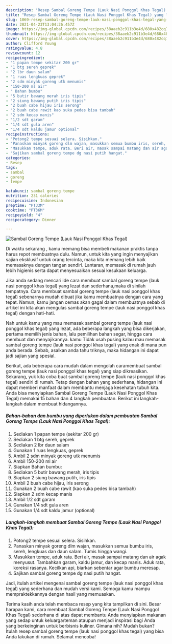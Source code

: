 ```yaml
---
description: "Resep Sambal Goreng Tempe (Lauk Nasi Ponggol Khas Tegal) yang lezat Untuk Jualan"
title: "Resep Sambal Goreng Tempe (Lauk Nasi Ponggol Khas Tegal) yang lezat Untuk Jualan"
slug: 1069-resep-sambal-goreng-tempe-lauk-nasi-ponggol-khas-tegal-yang-lezat-untuk-jualan
date: 2021-04-23T13:04:26.457Z
image: https://img-global.cpcdn.com/recipes/38aaeb2c911b3e4d/680x482cq70/sambal-goreng-tempe-lauk-nasi-ponggol-khas-tegal-foto-resep-utama.jpg
thumbnail: https://img-global.cpcdn.com/recipes/38aaeb2c911b3e4d/680x482cq70/sambal-goreng-tempe-lauk-nasi-ponggol-khas-tegal-foto-resep-utama.jpg
cover: https://img-global.cpcdn.com/recipes/38aaeb2c911b3e4d/680x482cq70/sambal-goreng-tempe-lauk-nasi-ponggol-khas-tegal-foto-resep-utama.jpg
author: Clifford Young
ratingvalue: 4.8
reviewcount: 12
recipeingredient:
- "1 papan tempe sekitar 200 gr"
- "1 btg sereh geprek"
- "2 lbr daun salam"
- "1 ruas lengkuas geprek"
- "2 sdm minyak goreng utk menumis"
- "150-200 ml air"
- " Bahan bumbu"
- "5 butir bawang merah iris tipis"
- "2 siung bawang putih iris tipis"
- "2 buah cabe hijau iris serong"
- "2 buah cabe rawit kao suka pedes bisa tambah"
- "2 sdm kecap manis"
- "1/2 sdt garam"
- "1/4 sdt gula aren"
- "1/4 sdt kaldu jamur optional"
recipeinstructions:
- "Potong2 tempe sesuai selera. Sisihkan."
- "Panaskan minyak goreng dlm wajan, masukkan semua bumbu iris, sereh, lengkuas dan daun salam. Tumis hingga wangi."
- "Masukkan tempe, aduk rata. Beri air, masak sampai matang dan air agak menyusut. Tambahkan garam, kaldu jamur, dan kecap manis. Aduk rata, koreksi rasanya. Kecilkan api, biarkan sebentar agar bumbu meresap."
- "Sajikan sambal goreng tempe dg nasi putih hangat."
categories:
- Resep
tags:
- sambal
- goreng
- tempe

katakunci: sambal goreng tempe 
nutrition: 231 calories
recipecuisine: Indonesian
preptime: "PT33M"
cooktime: "PT36M"
recipeyield: "4"
recipecategory: Dinner

---
```



![Sambal Goreng Tempe (Lauk Nasi Ponggol Khas Tegal)](https://img-global.cpcdn.com/recipes/38aaeb2c911b3e4d/680x482cq70/sambal-goreng-tempe-lauk-nasi-ponggol-khas-tegal-foto-resep-utama.jpg)

Di waktu  sekarang , kamu memang bisa membeli makanan praktis tanpa harus repot membuatnya dulu. Namun, untuk kita yang ingin menyajikan sajian eksklusif untuk orang tercinta, maka kita memang lebih baik memasaknya dengan tangan sendiri. Lantaran, memasak di rumah jauh lebih higienis serta dapat menyesuaikan sesuai kesukaan keluarga.

Jika anda sedang mencari ide cara membuat sambal goreng tempe (lauk nasi ponggol khas tegal) yang lezat dan sederhana,maka di sinilah tempatnya. Cara membuat sambal goreng tempe (lauk nasi ponggol khas tegal)  sebenarnya mudah dibuat jika kamu membuatnya dengan cara yang tepat. Namun, kamu jangan cemas akan gagal dalam membuatnya 
sebab di artikel ini kita akan mengulas sambal goreng tempe (lauk nasi ponggol khas tegal) dengan hati-hati.  



Nah untuk kamu yang mau memasak sambal goreng tempe (lauk nasi ponggol khas tegal) yang lezat, ada beberapa langkah yang bisa dikerjakan, pertama memilih jenis bahan, lalu pemilihan bahan segar, hingga cara membuat dan menyajikannya. kamu Tidak usah pusing kalau mau memasak sambal goreng tempe (lauk nasi ponggol khas tegal) yang enak di mana pun anda berada. Sebab, asalkan anda  tahu triknya, maka hidangan ini dapat jadi sajian yang spesial.

Berikut, ada beberapa cara mudah dalam mengolah caramembuat sambal goreng tempe (lauk nasi ponggol khas tegal) yang siap dikreasikan. Sekarang, yuk kita coba buat sambal goreng tempe (lauk nasi ponggol khas tegal) sendiri di rumah. Tetap dengan bahan yang sederhana, hidangan ini dapat memberi manfaat dalam membantu menjaga kesehatan tubuh kita. Anda bisa menyiapkan Sambal Goreng Tempe (Lauk Nasi Ponggol Khas Tegal) memakai 15 bahan dan 4 langkah pembuatan. Berikut ini langkah-langkah dalam membuat hidangannya.

<!--inarticleads1-->

##### Bahan-bahan dan bumbu yang diperlukan dalam pembuatan Sambal Goreng Tempe (Lauk Nasi Ponggol Khas Tegal):

1. Sediakan 1 papan tempe (sekitar 200 gr)
1. Sediakan 1 btg sereh, geprek
1. Sediakan 2 lbr daun salam
1. Gunakan 1 ruas lengkuas, geprek
1. Ambil 2 sdm minyak goreng utk menumis
1. Ambil 150-200 ml air
1. Siapkan  Bahan bumbu:
1. Sediakan 5 butir bawang merah, iris tipis
1. Siapkan 2 siung bawang putih, iris tipis
1. Ambil 2 buah cabe hijau, iris serong
1. Gunakan 2 buah cabe rawit (kao suka pedes bisa tambah)
1. Siapkan 2 sdm kecap manis
1. Ambil 1/2 sdt garam
1. Gunakan 1/4 sdt gula aren
1. Gunakan 1/4 sdt kaldu jamur (optional)




<!--inarticleads2-->

##### Langkah-langkah membuat Sambal Goreng Tempe (Lauk Nasi Ponggol Khas Tegal):

1. Potong2 tempe sesuai selera. Sisihkan.
1. Panaskan minyak goreng dlm wajan, masukkan semua bumbu iris, sereh, lengkuas dan daun salam. Tumis hingga wangi.
1. Masukkan tempe, aduk rata. Beri air, masak sampai matang dan air agak menyusut. Tambahkan garam, kaldu jamur, dan kecap manis. Aduk rata, koreksi rasanya. Kecilkan api, biarkan sebentar agar bumbu meresap.
1. Sajikan sambal goreng tempe dg nasi putih hangat.




Jadi, itulah artikel mengenai  sambal goreng tempe (lauk nasi ponggol khas tegal)  yang sederhana dan mudah versi kami. Semoga kamu mampu mempraktekkannya dengan hasil yang memuaskan. 

Terima kasih anda telah membaca resep yang kita tampilkan di sini. Besar harapan kami, cara membuat  Sambal Goreng Tempe (Lauk Nasi Ponggol Khas Tegal) sederhana di atas dapat membantu Anda menyiapkan makanan yang sedap untuk keluarga/teman ataupun menjadi inspirasi bagi Anda yang berkeinginan untuk berbisnis kuliner. Gimana nih? Mudah bukan? Itulah resep sambal goreng tempe (lauk nasi ponggol khas tegal) yang bisa Anda lakukan di rumah. Selamat mencoba!

